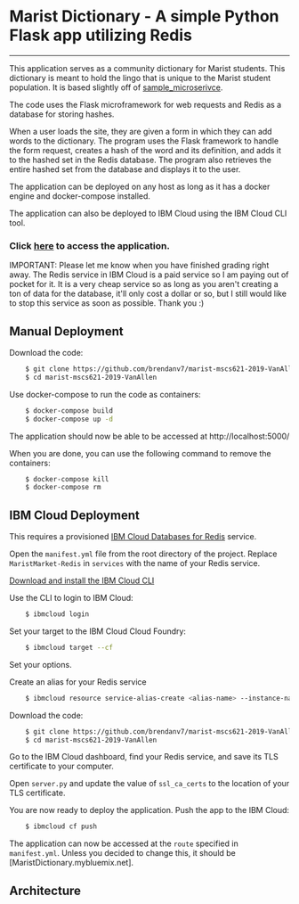 # Marist Dictionary - A simple Python Flask app utilizing Redis
-----------------------------------------------------------------------------------------------
This application serves as a community dictionary for Marist students. This dictionary is meant to hold the lingo that is unique to the Marist student population. It is based slightly off of [sample_microserivce](https://github.com/jinho10/marist-mscs621-2019/tree/master/unit-4/sample-microservice).

The code uses the Flask microframework for web requests and Redis as a database for storing hashes.

When a user loads the site, they are given a form in which they can add words to the dictionary. The program uses the Flask framework to handle the form request, creates a hash of the word and its definition, and adds it to the hashed set in the Redis database. The program also retrieves the entire hashed set from the database and displays it to the user.

The application can be deployed on any host as long as it has a docker engine and docker-compose installed.

The application can also be deployed to IBM Cloud using the IBM Cloud CLI tool.

### Click [here](http://maristdictionary.mybluemix.net/) to access the application.
IMPORTANT: Please let me know when you have finished grading right away. The Redis service in IBM Cloud is a paid service so I am paying out of pocket for it. It is a very cheap service so as long as you aren't creating a ton of data for the database, it'll only cost a dollar or so, but I still would like to stop this service as soon as possible. Thank you :)

## Manual Deployment
Download the code:
```bash
    $ git clone https://github.com/brendanv7/marist-mscs621-2019-VanAllen.git
    $ cd marist-mscs621-2019-VanAllen
```
Use docker-compose to run the code as containers:
```bash
    $ docker-compose build
    $ docker-compose up -d
```
The application should now be able to be accessed at http://localhost:5000/ 

When you are done, you can use the following command to remove the containers:
```bash
    $ docker-compose kill
    $ docker-compose rm
```
    
## IBM Cloud Deployment
This requires a provisioned [IBM Cloud Databases for Redis](https://www.ibm.com/cloud/databases-for-redis) service.

Open the `manifest.yml` file from the root directory of the project. Replace `MaristMarket-Redis` in `services` with the name of your Redis service.

[Download and install the IBM Cloud CLI](https://cloud.ibm.com/docs/cli/reference/bluemix_cli?topic=cloud-cli-install-ibmcloud-cli)

Use the CLI to login to IBM Cloud:
```bash
    $ ibmcloud login
```

Set your target to the IBM Cloud Cloud Foundry:
```bash
    $ ibmcloud target --cf
```
Set your options.

Create an alias for your Redis service
```bash
    $ ibmcloud resource service-alias-create <alias-name> --instance-name <instance-name>
```

Download the code:
```bash
    $ git clone https://github.com/brendanv7/marist-mscs621-2019-VanAllen.git
    $ cd marist-mscs621-2019-VanAllen
```

Go to the IBM Cloud dashboard, find your Redis service, and save its TLS certificate to your computer.

Open `server.py` and update the value of `ssl_ca_certs` to the location of your TLS certificate.

You are now ready to deploy the application. Push the app to the IBM Cloud:
```bash
    $ ibmcloud cf push
```
The application can now be accessed at the `route` specified in `manifest.yml`. Unless you decided to change this, it should be [MaristDictionary.mybluemix.net].

## Architecture
